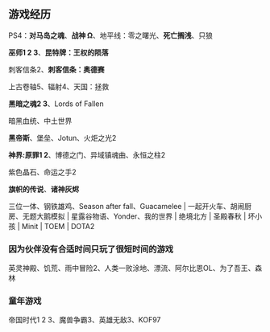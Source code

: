 ## 游戏经历



PS4：**对马岛之魂**、**战神 Ω**、地平线：零之曙光、**死亡搁浅**、只狼




**巫师1 2 3**、**昆特牌：王权的陨落**

刺客信条2、**刺客信条：奥德赛**

上古卷轴5、辐射4、天国：拯救




**黑暗之魂2 3**、Lords of Fallen

暗黑血统、中土世界

**黑帝斯**、堡垒、Jotun、火炬之光2




**神界:原罪1 2**、博德之门、异域镇魂曲、永恒之柱2

紫色晶石、命运之手2




**旗帜的传说**、**诸神灰烬**




三位一体、钢铁雄鸡、Season after fall、Guacamelee | 一起开火车、胡闹厨房、无题大鹅模拟 | 星露谷物语、Yonder、我的世界 | 绝境北方 | 圣殿春秋 | 坏小孩 | Minit | TOEM | DOTA2




### 因为伙伴没有合适时间只玩了很短时间的游戏

英灵神殿、饥荒、雨中冒险2、人类一败涂地、漂流、阿尔比恩OL、为了吾王、森林



### 童年游戏

帝国时代1 2 3、魔兽争霸3、英雄无敌3、KOF97

